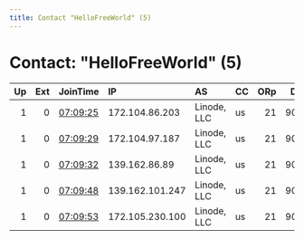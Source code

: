 ```yaml
---
title: Contact "HelloFreeWorld" (5)
---
```


# Contact: "HelloFreeWorld" (5)

|   Up |   Ext | JoinTime                                                                                              | IP              | AS          | CC   |   ORp |   Dirp | OS    | Version   | Nickname   |   eFamMembers |
|-----:|------:|:------------------------------------------------------------------------------------------------------|:----------------|:------------|:-----|------:|-------:|:------|:----------|:-----------|--------------:|
|    1 |     0 | [07:09:25](https://nusenu.github.io/OrNetStats/w/relay/A4B2DDA181305613D646CDC681662948DD05CE24.html) | 172.104.86.203  | Linode, LLC | us   |    21 |   9030 | Linux | 0.4.2.7   | HelloWorld |             1 |
|    1 |     0 | [07:09:29](https://nusenu.github.io/OrNetStats/w/relay/6EDBBCFFD9F9282B0C6DDD2C9B5AF4BD89A83AC0.html) | 172.104.97.187  | Linode, LLC | us   |    21 |   9030 | Linux | 0.4.2.7   | HelloWorld |             1 |
|    1 |     0 | [07:09:32](https://nusenu.github.io/OrNetStats/w/relay/B17B6D3D00E92661ECB07BECB5D841AB8CB87394.html) | 139.162.86.89   | Linode, LLC | us   |    21 |   9030 | Linux | 0.4.2.7   | HelloWorld |             1 |
|    1 |     0 | [07:09:48](https://nusenu.github.io/OrNetStats/w/relay/07F1837BEC32EDE9DA06AEED58064BF92C750B15.html) | 139.162.101.247 | Linode, LLC | us   |    21 |   9030 | Linux | 0.4.2.7   | HelloWorld |             1 |
|    1 |     0 | [07:09:53](https://nusenu.github.io/OrNetStats/w/relay/6C8026CE600CF08F4B70C3F6B8975C3E1CA1867C.html) | 172.105.230.100 | Linode, LLC | us   |    21 |   9030 | Linux | 0.4.2.7   | HelloWorld |             1 |
